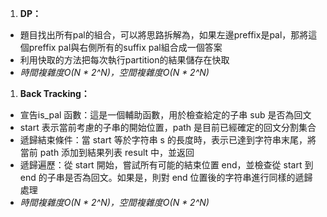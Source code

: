 1. **DP：**

- 題目找出所有pal的組合，可以將思路拆解為，如果左邊preffix是pal，那將這個preffix pal與右側所有的suffix pal組合成一個答案
- 利用快取的方法把每次執行partition的結果儲存在快取
- *時間複雜度O(N * 2^N)，空間複雜度O(N * 2^N)*

1. **Back Tracking：**
- 宣告is_pal 函數：這是一個輔助函數，用於檢查給定的子串 sub 是否為回文
- start 表示當前考慮的子串的開始位置，path 是目前已經確定的回文分割集合
- 遞歸結束條件：當 start 等於字符串 s 的長度時，表示已達到字符串末尾，將當前 path 添加到結果列表 result 中，並返回
- 遞歸遍歷：從 start 開始，嘗試所有可能的結束位置 end，並檢查從 start 到 end 的子串是否為回文。如果是，則對 end 位置後的字符串進行同樣的遞歸處理
- *時間複雜度O(N * 2^N)，空間複雜度O(N * 2^N)*